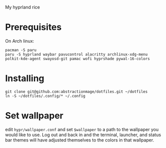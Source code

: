 My hyprland rice

# Prerequisites
On Arch linux:
```
pacman -S paru
paru -S hyprland waybar pavucontrol alacritty archlinux-xdg-menu polkit-kde-agent swayosd-git pamac wofi hyprshade pywal-16-colors
```

# Installing
```
git clone git@github.com:abstractionmage/dotfiles.git ~/dotfiles
ln -S ~/dotfiles/.config/* ~/.config
```

# Set wallpaper
edit `hypr/wallpaper.conf` and set `$wallpaper` to a path to the wallpaper you would like to use. Log out and back in and the terminal, launcher, and status bar themes will have adjusted themselves to the colors in that wallpaper.  